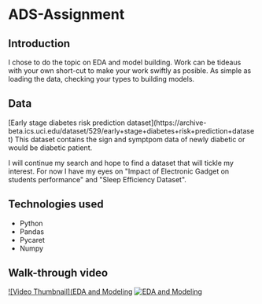 # ADS-Assignment


<h2> Introduction </h2>
<p>
I chose to do the topic on EDA and model building. Work can be tideaus with your own short-cut to make your work swiftly as posible. As simple as loading the data, checking your types to building models.
</p>

<h2> Data </h2>
<p> 
[Early stage diabetes risk prediction dataset](https://archive-beta.ics.uci.edu/dataset/529/early+stage+diabetes+risk+prediction+dataset)
This dataset contains the sign and symptpom data of newly diabetic or would be diabetic patient.

</p>
<p>
I will continue my search and hope to find a dataset that will tickle my interest.
For now I have my eyes on "Impact of Electronic Gadget on students performance" and "Sleep Efficiency Dataset".
</p>



<h2> Technologies used </h2>
<ul>
  <li>Python</li>
  <li>Pandas</li>
  <li>Pycaret</li>
  <li>Numpy</li>
</ul>

<h2> Walk-through video </h2>

[![Video Thumbnail](EDA and Modeling](https://youtu.be/20ZlnWVPoWI)
[![EDA and Modeling](https://img.youtube.com/vi/YouTube_video_ID/0.jpg)](https://www.youtube.com/watch?v=YouTube_video_ID)

</p>
